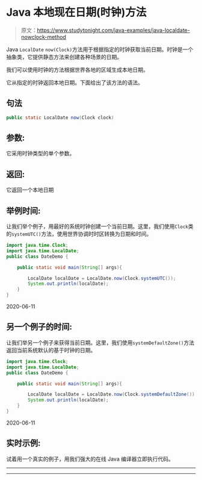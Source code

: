 # Java 本地现在日期(时钟)方法

> 原文：<https://www.studytonight.com/java-examples/java-localdate-nowclock-method>

Java `LocalDate` `now(Clock)`方法用于根据指定的时钟获取当前日期。时钟是一个抽象类，它提供静态方法来创建各种场景的日期。

我们可以使用时钟的方法根据世界各地的区域生成本地日期。

它从指定的时钟返回本地日期。下面给出了该方法的语法。

## 句法

```java
public static LocalDate now(Clock clock)
```

## 参数:

它采用时钟类型的单个参数。

## 返回:

它返回一个本地日期

## 举例时间:

让我们举个例子，用最好的系统时钟创建一个当前日期。这里，我们使用`Clock`类的`systemUTC()`方法，使用世界协调时时区转换为日期和时间。

```java
import java.time.Clock;
import java.time.LocalDate; 
public class DateDemo {

	public static void main(String[] args){  

		LocalDate localDate = LocalDate.now(Clock.systemUTC());	
		System.out.println(localDate);
	}
}
```

2020-06-11

## 另一个例子的时间:

让我们举另一个例子来获得当前日期。这里，我们使用`systemDefaultZone()`方法返回当前系统默认的基于时钟的日期。

```java
import java.time.Clock;
import java.time.LocalDate; 
public class DateDemo {

	public static void main(String[] args){  

		LocalDate localDate = LocalDate.now(Clock.systemDefaultZone());	
		System.out.println(localDate);
	}
}
```

2020-06-11

## 实时示例:

试着用一个真实的例子，用我们强大的在线 Java 编译器立即执行代码。

* * *

* * *